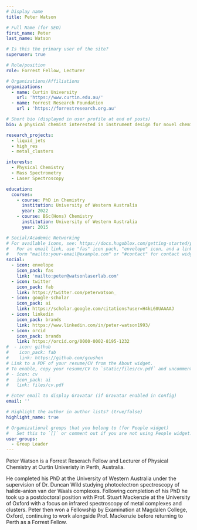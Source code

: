 ```yaml
---
# Display name
title: Peter Watson

# Full Name (for SEO)
first_name: Peter
last_name: Watson

# Is this the primary user of the site?
superuser: true

# Role/position
role: Forrest Fellow, Lecturer

# Organizations/Affiliations
organizations:
  - name: Curtin University
    url: 'https://www.curtin.edu.au/'
  - name: Forrest Research Foundation
    url : 'https://forrestresearch.org.au'

# Short bio (displayed in user profile at end of posts)
bio: A physical chemist interested in instrument design for novel chemical problems and the breadth of spectroscopic methods.

research_projects:
  - liquid_jets
  - high_res  
  - metal_clusters

interests:
  - Physical Chemistry
  - Mass Spectrometry
  - Laser Spectroscopy

education:
  courses:
    - course: PhD in Chemistry
      institution: University of Western Australia
      year: 2022
    - course: BSc(Hons) Chemistry
      institution: University of Western Australia
      year: 2015

# Social/Academic Networking
# For available icons, see: https://docs.hugoblox.com/getting-started/page-builder/#icons
#   For an email link, use "fas" icon pack, "envelope" icon, and a link in the
#   form "mailto:your-email@example.com" or "#contact" for contact widget.
social:
  - icon: envelope
    icon_pack: fas
    link: 'mailto:peter@watsonlaserlab.com'
  - icon: twitter
    icon_pack: fab
    link: https://twitter.com/peterwatson_
  - icon: google-scholar
    icon_pack: ai
    link: https://scholar.google.com/citations?user=H4kL60UAAAAJ
  - icon: linkedin
    icon_pack: brands
    link: https://www.linkedin.com/in/peter-watson1993/
  - icon: orcid
    icon_pack: brands
    link: https://orcid.org/0000-0002-8195-1232
#  - icon: github
#    icon_pack: fab
#    link: https://github.com/gcushen
# Link to a PDF of your resume/CV from the About widget.
# To enable, copy your resume/CV to `static/files/cv.pdf` and uncomment the lines below.
# - icon: cv
#   icon_pack: ai
#   link: files/cv.pdf

# Enter email to display Gravatar (if Gravatar enabled in Config)
email: ''

# Highlight the author in author lists? (true/false)
highlight_name: true

# Organizational groups that you belong to (for People widget)
#   Set this to `[]` or comment out if you are not using People widget.
user_groups:
  - Group Leader
---
```


Peter Watson is a Forrest Reserach Fellow and Lecturer of Physical Chemistry at Curtin Univeristy in Perth, Australia.

He completed his PhD at the University of Western Australia under the supervision of Dr. Duncan Wild studying photoelectron spectroscopy of halide-anion van der Waals complexes. Following completion of his PhD he took up a postdoctoral position with Prof. Stuart Mackenzie at the University of Oxford with a focus on infrared spectroscopy of metal complexes and clusters. Peter then won a Fellowship by Examination at Magdalen College, Oxford, continuing to work alongside Prof. Mackenzie before returning to Perth as a Forrest Fellow.
